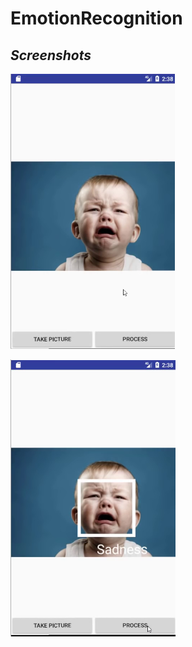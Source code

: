 # EmotionRecognition

## *Screenshots*

![Loading Image](https://github.com/rootone-lab/EmotionRecognition/blob/master/1.PNG)

![After Processing](https://github.com/rootone-lab/EmotionRecognition/blob/master/2.PNG)

